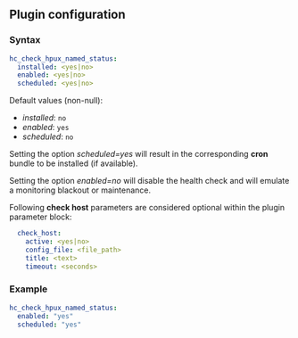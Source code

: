 ## Plugin configuration

### Syntax

```yaml
hc_check_hpux_named_status:
  installed: <yes|no>    
  enabled: <yes|no>
  scheduled: <yes|no>
```

Default values (non-null):
* *installed*: `no`
* *enabled*: `yes`
* *scheduled*: `no`

Setting the option *scheduled=yes* will result in the corresponding **cron** bundle to be installed (if available).

Setting the option *enabled=no* will disable the health check and will emulate a monitoring blackout or maintenance.

Following **check host** parameters are considered optional within the plugin parameter block:

```yaml
  check_host:
    active: <yes|no>
    config_file: <file_path>
    title: <text>
    timeout: <seconds>
```

### Example

```yaml
hc_check_hpux_named_status:
  enabled: "yes"
  scheduled: "yes"
```
